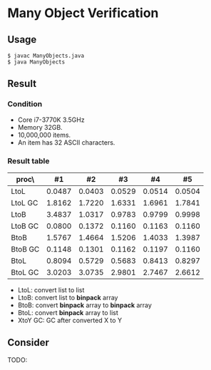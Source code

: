 # Many Object Verification


## Usage

    $ javac ManyObjects.java
    $ java ManyObjects


## Result

### Condition

*   Core i7-3770K 3.5GHz
*   Memory 32GB.
*   10,000,000 items.
*   An item has 32 ASCII characters.

### Result table

proc\\  |#1     |#2     |#3     |#4     |#5
--------|-------|-------|-------|-------|-------
LtoL    |0.0487 |0.0403 |0.0529 |0.0514 |0.0504
LtoL GC |1.8162 |1.7220 |1.6331 |1.6961 |1.7841
LtoB    |3.4837 |1.0317 |0.9783 |0.9799 |0.9998
LtoB GC |0.0800 |0.1372 |0.1160 |0.1163 |0.1160
BtoB    |1.5767 |1.4664 |1.5206 |1.4033 |1.3987
BtoB GC |0.1148 |0.1301 |0.1162 |0.1197 |0.1160
BtoL    |0.8094 |0.5729 |0.5683 |0.8413 |0.8297
BtoL GC |3.0203 |3.0735 |2.9801 |2.7467 |2.6612

*   LtoL: convert list to list
*   LtoB: convert list to **binpack** array
*   BtoB: convert **binpack** array to **binpack** array
*   BtoL: convert **binpack** array to list
*   XtoY GC: GC after converted X to Y


## Consider

TODO:
